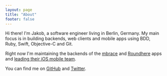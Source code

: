 ```yaml
---
layout: page
title: "About"
footer: false
---
```


Hi there! I'm Jakob, a software engineer living in Berlin, Germany. My main focus is in building backends, web clients and mobile apps using BDD, Ruby, Swift, Objective-C and Git.

Right now I'm maintaining the backends of the [mbrace](http://getmbrace.com) and [Roundhere](http://www.roundhere.me) apps and [leading their iOS mobile team](../lessons-ive-learned-being-a-team-leader/).

You can find me on [GitHub](https://github.com/mikrobi "Jakob Class on GitHub") and [Twitter](https://twitter.com/classisch "Jakob Class on Twitter").
